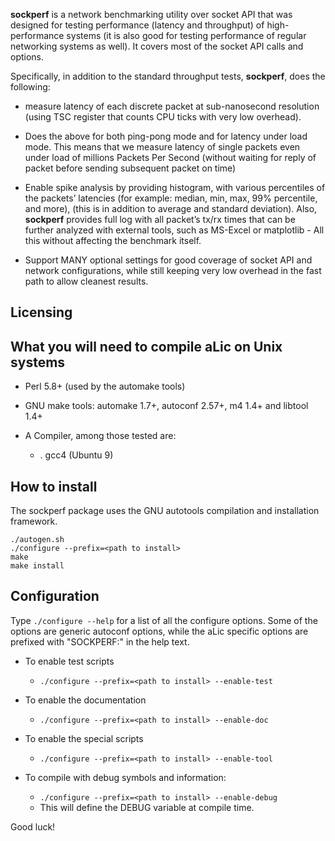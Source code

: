 **sockperf** is a network benchmarking utility over socket API that was designed for testing performance (latency and throughput) of high-performance systems (it is also good for testing performance of regular networking systems as well). It covers most of the socket API calls and options.

Specifically, in addition to the standard throughput tests, **sockperf**, does the following:

  * measure latency of each discrete packet at sub-nanosecond resolution (using TSC register that counts CPU ticks with very low overhead).
  
  * Does the above for both ping-pong mode and for latency under load mode. This means that we measure latency of single packets even under load of millions Packets Per Second (without waiting for reply of packet before sending subsequent packet on time)
  
  * Enable spike analysis by providing histogram, with various percentiles of the packets’ latencies (for example: median, min, max, 99% percentile, and more), (this is in addition to average and standard deviation). Also, **sockperf** provides full log with all packet’s tx/rx times that can be further analyzed with external tools, such as MS-Excel or matplotlib - All this without affecting the benchmark itself.
  
  * Support MANY optional settings for good coverage of socket API and network configurations, while still keeping very low overhead in the fast path to allow cleanest results.


## Licensing

## What you will need to compile aLic on Unix systems

   * Perl 5.8+ (used by the automake tools)

   * GNU make tools: automake 1.7+, autoconf 2.57+, m4 1.4+ and libtool 1.4+

   * A Compiler, among those tested are:
    
     * . gcc4 (Ubuntu 9)

## How to install

  The sockperf package uses the GNU autotools compilation and installation
  framework.
```  
./autogen.sh
./configure --prefix=<path to install>
make
make install
 ```
## Configuration

   Type `./configure --help` for a list of all the configure
   options. Some of the options are generic autoconf options, while the aLic
   specific options are prefixed with "SOCKPERF:" in the help text.
   
 * To enable test scripts
   * `./configure --prefix=<path to install> --enable-test`

 * To enable the documentation
   * `./configure --prefix=<path to install> --enable-doc`

 * To enable the special scripts
   * `./configure --prefix=<path to install> --enable-tool`

 * To compile with debug symbols and information:
   * `./configure --prefix=<path to install> --enable-debug`
   * This will define the DEBUG variable at compile time.


Good luck!

